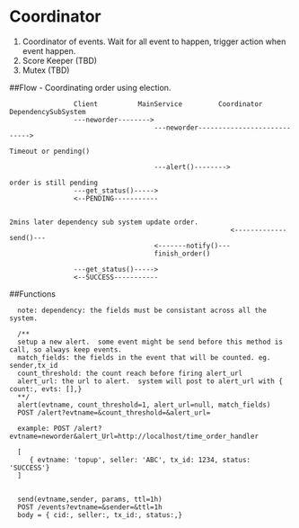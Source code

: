 Coordinator
===========

1.  Coordinator of events.  Wait for all event to happen, trigger action when event happen.
2.  Score Keeper (TBD)
3.  Mutex (TBD)

##Flow - Coordinating order using election.
```
				Client			MainService			Coordinator			DependencySubSystem
				---neworder-------->
									---neworder---------------------------->

Timeout or pending()

								    ---alert()-------->

order is still pending
				---get_status()----->
				<--PENDING-----------								   

				
2mins later dependency sub system update order.
													   <-------------send()---
								    <-------notify()---
								    finish_order()

				---get_status()----->
				<--SUCCESS-----------

```

##Functions

```  
  note: dependency: the fields must be consistant across all the system.

  /**
  setup a new alert.  some event might be send before this method is call, so always keep events.  
  match_fields: the fields in the event that will be counted. eg. sender,tx_id
  count_threshold: the count reach before firing alert_url
  alert_url: the url to alert.  system will post to alert_url with { count:, evts: [],}
  **/
  alert(evtname, count_threshold=1, alert_url=null, match_fields)
  POST /alert?evtname=&count_threshold=&alert_url=  

  example: POST /alert?evtname=neworder&alert_Url=http://localhost/time_order_handler
  
  [ 
     { evtname: 'topup', seller: 'ABC', tx_id: 1234, status: 'SUCCESS'} 
  ]
  
  
  send(evtname,sender, params, ttl=1h)
  POST /events?evtname=&sender=&ttl=1h
  body = { cid:, seller:, tx_id:, status:,}
  
```  
